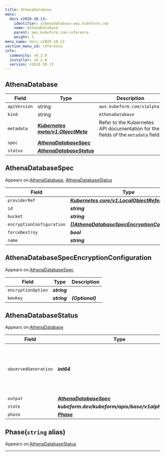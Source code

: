 ```yaml
---
title: AthenaDatabase
menu:
  docs_v2020.10.13:
    identifier: athenadatabase-aws.kubeform.com
    name: AthenaDatabase
    parent: aws.kubeform.com-reference
    weight: 1
menu_name: docs_v2020.10.13
section_menu_id: reference
info:
  community: v0.2.0
  installer: v0.2.0
  version: v2020.10.13
---
```


## AthenaDatabase
| Field | Type | Description |
| ------ | ----- | ----------- |
| `apiVersion` | string | `aws.kubeform.com/v1alpha1` |
|    `kind` | string | `AthenaDatabase` |
| `metadata` | ***[Kubernetes meta/v1.ObjectMeta](https://kubernetes.io/docs/reference/generated/kubernetes-api/v1.13/#objectmeta-v1-meta)***|Refer to the Kubernetes API documentation for the fields of the `metadata` field.|
| `spec` | ***[AthenaDatabaseSpec](#athenadatabasespec)***||
| `status` | ***[AthenaDatabaseStatus](#athenadatabasestatus)***||
## AthenaDatabaseSpec

Appears on:[AthenaDatabase](#athenadatabase), [AthenaDatabaseStatus](#athenadatabasestatus)

| Field | Type | Description |
| ------ | ----- | ----------- |
| `providerRef` | ***[Kubernetes core/v1.LocalObjectReference](https://kubernetes.io/docs/reference/generated/kubernetes-api/v1.13/#localobjectreference-v1-core)***||
| `id` | ***string***||
| `bucket` | ***string***||
| `encryptionConfiguration` | ***[[]AthenaDatabaseSpecEncryptionConfiguration](#athenadatabasespecencryptionconfiguration)***| ***(Optional)*** |
| `forceDestroy` | ***bool***| ***(Optional)*** |
| `name` | ***string***||
## AthenaDatabaseSpecEncryptionConfiguration

Appears on:[AthenaDatabaseSpec](#athenadatabasespec)

| Field | Type | Description |
| ------ | ----- | ----------- |
| `encryptionOption` | ***string***||
| `kmsKey` | ***string***| ***(Optional)*** |
## AthenaDatabaseStatus

Appears on:[AthenaDatabase](#athenadatabase)

| Field | Type | Description |
| ------ | ----- | ----------- |
| `observedGeneration` | ***int64***| ***(Optional)*** Resource generation, which is updated on mutation by the API Server.|
| `output` | ***[AthenaDatabaseSpec](#athenadatabasespec)***| ***(Optional)*** |
| `state` | ***kubeform.dev/kubeform/apis/base/v1alpha1.State***| ***(Optional)*** |
| `phase` | ***[Phase](#phase)***| ***(Optional)*** |
## Phase(`string` alias)

Appears on:[AthenaDatabaseStatus](#athenadatabasestatus)

---
